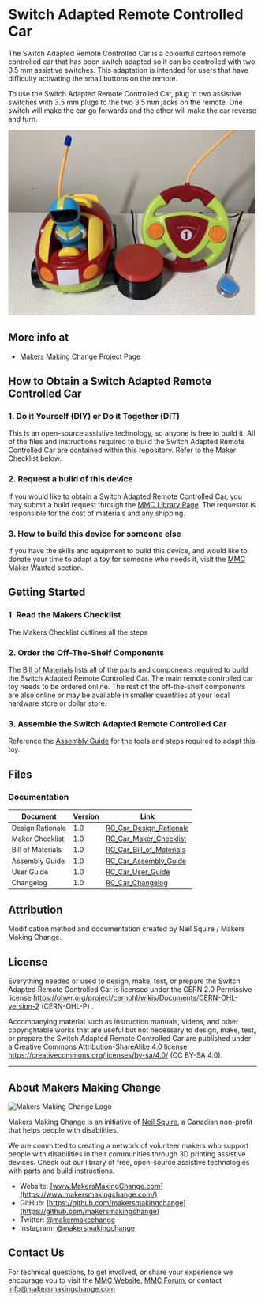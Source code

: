 # Switch Adapted Remote Controlled Car
The Switch Adapted Remote Controlled Car is a colourful cartoon remote controlled car that has been switch adapted so it can be controlled with two 3.5 mm assistive switches. This adaptation is intended for users that have difficulty activating the small buttons on the remote.

To use the Switch Adapted Remote Controlled Car, plug in two assistive switches with 3.5 mm plugs to the two 3.5 mm jacks on the remote. One switch will make the car go forwards and the other will make the car reverse and turn.

<img src="Photos/switch-adapted-remote-controlled-cartoon-car.jpg" width="500" alt="Picture of Switch Adapted Remote Controlled Car with two assistive switches plugged into the remote.">

## More info at
- [Makers Making Change Project Page](https://makersmakingchange.com/project/switch-adapted-rc-car-toy/ )


## How to Obtain a Switch Adapted Remote Controlled Car
### 1. Do it Yourself (DIY) or Do it Together (DIT)

This is an open-source assistive technology, so anyone is free to build it. All of the files and instructions required to build the Switch Adapted Remote Controlled Car are contained within this repository. Refer to the Maker Checklist below.

### 2. Request a build of this device

If you would like to obtain a Switch Adapted Remote Controlled Car, you may submit a build request through the [MMC Library Page](https://makersmakingchange.com/project/switch-adapted-rc-car-toy/). The requestor is responsible for the cost of materials and any shipping.

### 3. How to build this device for someone else

If you have the skills and equipment to build this device, and would like to donate your time to adapt a toy for someone who needs it, visit the [MMC Maker Wanted](https://makersmakingchange.com/maker-wanted/) section.


## Getting Started

### 1. Read the Makers Checklist

The Makers Checklist outlines all the steps 

### 2. Order the Off-The-Shelf Components

The [Bill of Materials](/Documentation/RC_Car_BOM_v1.0.xlsx) lists all of the parts and components required to build the Switch Adapted Remote Controlled Car. The main remote controlled car toy needs to be ordered online. The rest of the off-the-shelf components are also online or may be available in smaller quantities at your local hardware store or dollar store.

### 3. Assemble the Switch Adapted Remote Controlled Car

Reference the [Assembly Guide](/Documentation/RC_Car_Assembly_Guide_v1.0.pdf) for the tools and steps required to adapt this toy.


## Files
### Documentation
| Document             | Version | Link |
|----------------------|---------|------|
| Design Rationale     | 1.0     | [RC_Car_Design_Rationale](/Documentation/RC_Car_Design_Rationale_v1.0.pdf)     |
| Maker Checklist      | 1.0     | [RC_Car_Maker_Checklist](/Documentation/RC_Car_Maker_Checklist_v1.0.pdf)     |
| Bill of Materials    | 1.0     | [RC_Car_Bill_of_Materials](/Documentation/RC_Car_BOM_v1.0.xlsx)     |
| Assembly Guide       | 1.0     | [RC_Car_Assembly_Guide](/Documentation/RC_Car_Assembly_Guide_v1.0.pdf)     |
| User Guide           | 1.0     | [RC_Car_User_Guide](/Documentation/RC_Car_User_Guide_v1.0.pdf)    |
| Changelog            | 1.0     | [RC_Car_Changelog](/Documentation/RC_Car_Changelog_v1.0.pdf)     |


## Attribution
Modification method and documentation created by Neil Squire / Makers Making Change.



## License
Everything needed or used to design, make, test, or prepare the Switch Adapted Remote Controlled Car is licensed under the CERN 2.0 Permissive license <https://ohwr.org/project/cernohl/wikis/Documents/CERN-OHL-version-2> (CERN-OHL-P) . 

Accompanying material such as instruction manuals, videos, and other copyrightable works that are useful but not necessary to design, make, test, or prepare the Switch Adapted Remote Controlled Car are published under a Creative Commons Attribution-ShareAlike 4.0 license https://creativecommons.org/licenses/by-sa/4.0/ (CC BY-SA 4.0).


---

## About Makers Making Change
<img src="https://www.makersmakingchange.com/wp-content/uploads/logo/mmc_logo.svg" width="500" alt="Makers Making Change Logo">

Makers Making Change is an initiative of [Neil Squire](https://www.neilsquire.ca/), a Canadian non-profit that helps people with disabilities.

We are committed to creating a network of volunteer makers who support people with disabilities in their communities through 3D printing assistive devices. Check out our library of free, open-source assistive technologies with parts and build instructions.

 - Website: [www.MakersMakingChange.com](https://www.makersmakingchange.com/)
 - GitHub: [https://github.com/makersmakingchange](https://github.com/makersmakingchange)
 - Twitter: [@makermakechange](https://twitter.com/makermakechange)
 - Instagram: [@makersmakingchange](https://www.instagram.com/makersmakingchange)



## Contact Us

For technical questions, to get involved, or share your experience we encourage you to visit the [MMC Website](https://www.makersmakingchange.com/), [MMC Forum](https://makersmakingchange.com/forum), or contact info@makersmakingchange.com
